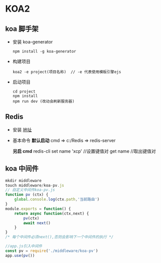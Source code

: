 # KOA2

## koa 脚手架

- 安装 koa-generator
  ```
  npm install -g koa-generator
  ```
- 构建项目
  ```
  koa2 -e project(项目名称)  // -e 代表使用模板引擎ejs
  ```
- 启动项目
  ```
  cd project
  npm install
  npm run dev (改动会刷新服务器)
  ```

## Redis

- 安装 [地址](https://www.runoob.com/redis/redis-install.html)
- 基本命令
  **默认启动**
  cmd => c:/Redis => redis-server

  **另启 cmd**
  redis-cli
  set name 'xcp' //设置键值对
  get name //取出键值对

## koa 中间件

```javascript
mkdir middleware
touch middleware/koa-pv.js
// 自定义中间件koa-pv.js
function pv (ctx) {
    global.console.log(ctx.path,'当前路由')
}
module.exports = function() {
    return async function(ctx,next) {
        pv(ctx)
        await next()
    }
}
/* 每个中间件必须next(),否则会影响下一个中间件的执行 */

//app.js引入中间件
const pv = require('./middleware/koa-pv')
app.use(pv())
```
